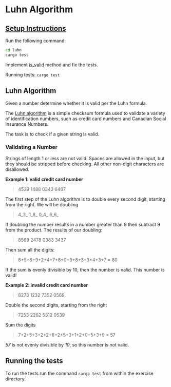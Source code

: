 # Luhn Algorithm

## [Setup Instructions](../README.md#setup)


Run the following command:

```bash
cd luhn
cargo test
```

Implement [is_valid](./src/lib.rs) method and fix the tests.

Running tests:  ```cargo test```

## Luhn Algorithm

Given a number determine whether it is valid per the Luhn formula.

The [Luhn algorithm](https://en.wikipedia.org/wiki/Luhn_algorithm) is a simple checksum formula used to validate a variety of identification numbers, such as credit card numbers and Canadian Social Insurance Numbers.

The task is to check if a given string is valid.

### Validating a Number

Strings of length 1 or less are not valid. Spaces are allowed in the input, but they should be stripped before checking. All other non-digit characters are disallowed.

**Example 1: valid credit card number**

> 4539 1488 0343 6467

The first step of the Luhn algorithm is to double every second digit, starting from the right. We will be doubling

> 4_3_ 1_8_ 0_4_ 6_6_

If doubling the number results in a number greater than 9 then subtract 9 from the product. The results of our doubling:

> 8569 2478 0383 3437

Then sum all the digits:

> 8+5+6+9+2+4+7+8+0+3+8+3+3+4+3+7 = 80

If the sum is evenly divisible by 10, then the number is valid. This number is valid!


**Example 2: invalid credit card number**

> 8273 1232 7352 0569

Double the second digits, starting from the right

> 7253 2262 5312 0539

Sum the digits

> 7+2+5+3+2+2+6+2+5+3+1+2+0+5+3+9 = 57

*57* is not evenly divisible by *10*, so this number is not valid.

## Running the tests

To run the tests run the command `cargo test` from within the exercise directory.
